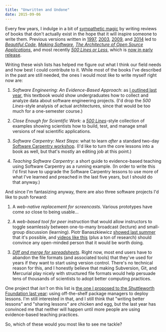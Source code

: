 ```yaml
---
title: "Unwritten and Undone"
date: 2015-09-06
---
```

<p>
  Every few years,
  I indulge in a bit of <a href="http://en.wikipedia.org/wiki/Sympathetic_magic">sympathetic magic</a>
  by writing reviews of books that don't actually exist
  in the hope that it will inspire someone to write them.
  Previous versions written in
  <a href="@root/ideas/not-on-the-shelves/1997/">1997</a>,
  <a href="@root/ideas/not-on-the-shelves/2003/">2003</a>,
  <a href="@root/ideas/not-on-the-shelves/2009/">2009</a>,
  and <a href="@root/ideas/not-on-the-shelves/2014/">2014</a>
  led to
  <a href="http://www.amazon.com/Beautiful-Code-Leading-Programmers-Practice/dp/0596510047/"><em>Beautiful Code</em></a>,
  <a href="http://www.amazon.com/Making-Software-Really-Works-Believe/dp/0596808321/"><em>Making Software</em></a>,
  <a href="http://aosabook.org/en/index.html"><em>The Architecture of Open Source Applications</em></a>,
  and most recently <em><a href="https://github.com/aosabook/500lines">500 Lines or Less</a></em>,
  which is <a href="http://aosabook.org/blog/2015/09/500-lines-or-less-early-access-web-release/">now in early release</a>.
</p>
<p>
  Writing these wish lists has helped me figure out what I think our field needs
  and how best I could contribute to it.
  While most of the books I've described in the past are still needed,
  the ones I would most like to write myself right now are:
</p>
<ol>
  <li>
    <p>
      <em>Software Engineering: An Evidence-Based Approach</em>:
      as <a href="@root/2014/10/02/a-better-software-engineering-course/">I outlined last year</a>,
      this textbook would show undergraduates how to collect and analyze data about software engineering projects.
      (I'd drop the <em>500 Lines</em>-style analysis of actual architectures,
      since that would be too much for a one-semester course.)
    </p>
  </li>
  <li>
    <p>
      <em>Close Enough for Scientific Work</em>:
      a <a href="https://github.com/aosabook/500lines"><em>500 Lines</em></a>-style collection
      of examples showing scientists how to build, test, and manage
      small versions of real scientific applications.
    </p>
  </li>
  <li>
    <p>
      <em>Software Carpentry: Next Steps</em>:
      what to learn <em>after</em> a standard two-day
      <a href="https://software-carpentry.org/lessons.html">Software Carpentry workshop</a>.
      (I'd like to turn the core lessons into a book as well,
      but that's mostly an editing job at this point.)
    </p>
  </li>
  <li>
    <p>
      <em>Teaching Software Carpentry</em>:
      a short guide to evidence-based teaching
      using Software Carpentry as a running example.
      (In order to write this I'd first have to upgrade the Software Carpentry lessons
      to use more of what I've learned and preached in the last five years,
      but I should do that anyway.)
    </p>
  </li>
</ol>
<p>
  And since I'm fantasizing anyway,
  there are also three software projects I'd like to push forward:
</p>
<ol>
  <li>
    <p>
      A <em>web-native replacement for screencasts</em>.
      Various prototypes have come <em>so</em> close to being usable…
    </p>
  </li>
  <li>
    <p>
      A <em>web-based tool for peer instruction</em>
      that would allow instructors to toggle seamlessly between
      one-to-many broadcast (lecture)
      and small-group discussion (learning).
      Piotr Banaszkiewicz <a href="https://github.com/pbanaszkiewicz/pitt">showed last summer</a>
      that it's possible,
      and <a href="https://www.youtube.com/watch?v=2LbuoxAy56o">videos like this</a>
      (plus a ton of research)
      should convince any open-minded person that it would be worth doing.
    </p>
  </li>
  <li>
    <p>
      <a href="@root/2013/05/01/merging-is-the-real-revolution/"><em>Diff and merge for spreadsheets</em></a>.
      Right now,
      most end users have to abandon the file formats (and associated tools) that they've used for years
      if they want to start using version control.
      There's no technical reason for this,
      and I honestly believe that making Subversion, Git, and Mercurial play nicely
      with structured file formats
      would help persuade tens of thousands of scientists to adopt better computing practices.
    </p>
  </li>
</ol>
<p>
  One project that <em>isn't</em> on this list is
  <a href="@root/2014/10/27/shuttleworth/">the one I proposed to the Shuttleworth Foundation last year</a>:
  using off-the-shelf package managers to deploy lessons.
  I'm still interested in that,
  and I still think that "writing better lessons" and "sharing lessons" are chicken and egg,
  but the last year has convinced me that neither will happen until
  more people are using evidence-based teaching practices.
</p>
<p>
  So,
  which of these would you most like to see me tackle?
</p>

